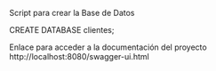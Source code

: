 Script para crear la Base de Datos

CREATE DATABASE clientes;

Enlace para acceder a la documentación del proyecto
http://localhost:8080/swagger-ui.html
